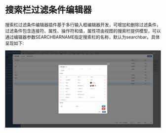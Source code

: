 # 搜索栏过滤条件编辑器

搜索栏过滤条件编辑器插件基于多行输入框编辑器开发，可增加和删除过滤条件，过滤条件包含连接符、属性、操作符和值，属性项由视图的搜索栏提供模型，可以通过编辑器参数SEARCHBARNAME指定搜索栏的名称，默认为searchbar。具体呈现如下:

![image](./public/assets/image.png)
